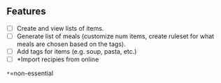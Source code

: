## Features
- [ ] Create and view lists of items.
- [ ] Generate list of meals (customize num items, create ruleset for what
        meals are chosen based on the tags).
- [ ] Add tags for items (e.g. soup, pasta, etc.)
- [ ] *Import recipies from online

`*`=non-essential